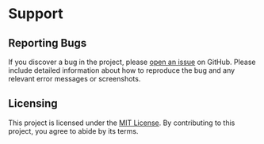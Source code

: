# Support

## Reporting Bugs

If you discover a bug in the project, please [open an issue](https://github.com/Thaeriem/art2ascii/issues) on GitHub. Please include detailed information about how to reproduce the bug and any relevant error messages or screenshots.

## Licensing

This project is licensed under the [MIT License](https://github.com/Thaeriem/art2ascii/blob/main/LICENSE). By contributing to this project, you agree to abide by its terms.
